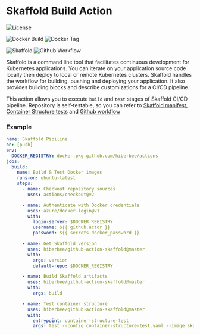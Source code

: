# Skaffold Build Action

![License](https://img.shields.io/github/license/hiberbee/github-action-skaffold?style=flat-square)

![Docker Build](https://img.shields.io/docker/cloud/build/hiberb/skaffold?label=Docker%20Build&style=flat-square)
![Docker Tag](https://img.shields.io/docker/v/hiberb/skaffold?label=hiberb%2Fskaffold&style=flat-square)

![Skaffold](https://img.shields.io/github/workflow/status/hiberbee/github-action-skaffold/Skaffold?label=Github%20Workflow&style=flat-square) 
![Github Workflow](https://img.shields.io/github/v/tag/hiberbee/github-action-skaffold?label=hiberbee%2Fgithub-action-skaffold&style=flat-square)

Skaffold is a command line tool that facilitates continuous development for Kubernetes applications. You can iterate on your application source code locally then deploy to local or remote Kubernetes clusters. Skaffold handles the workflow for building, pushing and deploying your application. It also provides building blocks and describe customizations for a CI/CD pipeline.

This action allows you to execute `build` and `test` stages of Skaffold CI/CD pipeline. Repository is self-testable, so you can refer to [Skaffold manifest](skaffold.yaml), [Container Structure tests](container-structure-test.yaml) and [Github workflow](.github/workflows/skaffold.yml)

### Example

```yaml
name: Skaffold Pipiline
on: [push]
env:
  DOCKER_REGISTRY: docker.pkg.github.com/hiberbee/actions
jobs:
  build:
    name: Build & Test Docker images
    runs-on: ubuntu-latest
    steps:
      - name: Checkout repository sources
        uses: actions/checkout@v2

      - name: Authenticate with Docker credentials
        uses: azure/docker-login@v1
        with:
          login-server: $DOCKER_REGISTRY
          username: ${{ github.actor }}
          password: ${{ secrets.docker_password }}

      - name: Get Skaffold version
        uses: hiberbee/github-action-skaffold@master
        with:
          args: version
          default-repo: $DOCKER_REGISTRY

      - name: Build Skaffold artifacts
        uses: hiberbee/github-action-skaffold@master
        with:
          args: build

      - name: Test container structure
        uses: hiberbee/github-action-skaffold@master
        with:
          entrypoint: container-structure-test
          args: test --config container-structure-test.yaml --image skaffold

```
